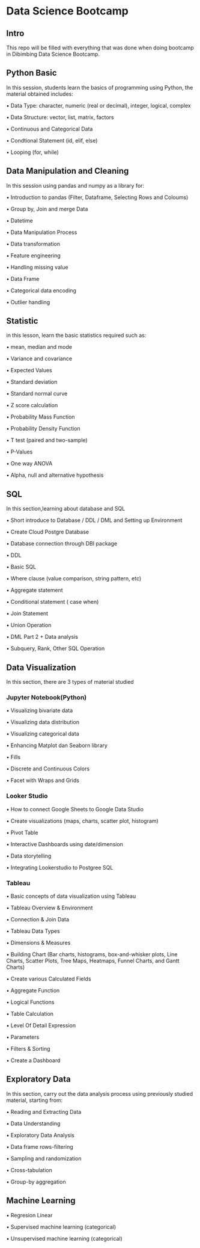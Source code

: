 #  Data Science Bootcamp

##  Intro
This repo will be filled with everything that was done when doing bootcamp in Dibimbing Data Science Bootcamp.

##  Python Basic
In this session, students learn the basics of programming using Python, the material obtained includes:

•   Data Type: character, numeric (real or decimal), integer, logical, complex

•  Data Structure: vector, list, matrix, factors

•  Continuous and Categorical Data

•  Condtional Statement (id, elif, else)

•  Looping (for, while)
##  Data Manipulation and Cleaning
In this session using pandas and numpy as a library for:

•  Introduction to pandas (Filter, Dataframe, Selecting Rows and Coloums)

•  Group by, Join and merge Data

•  Datetime

•  Data Manipulation Process

•  Data transformation

•  Feature engineering

•  Handling missing value

•  Data Frame

•  Categorical data encoding

•  Outlier handling
##  Statistic
in this lesson, learn the basic statistics required such as:

•  mean, median and mode

•  Variance and covariance

•  Expected Values

•  Standard deviation

•  Standard normal curve

•  Z score calculation

•  Probability Mass Function

•  Probability Density Function

•  T test (paired and two-sample)

•  P-Values

•  One way ANOVA

•  Alpha, null and alternative hypothesis
##  SQL
In this section,learning about database and SQL

•  Short introduce to Database / DDL / DML and Setting up Environment

•  Create Cloud Postgre Database

•  Database connection through DBI package

•  DDL

•  Basic SQL

•  Where clause (value comparison, string pattern, etc)

•  Aggregate statement

•  Conditional statement ( case when)

•  Join Statement

•  Union Operation

•  DML Part 2 + Data analysis

•  Subquery, Rank, Other SQL Operation
##  Data Visualization
In this section, there are 3 types of material studied
### Jupyter Notebook(Python)
•  Visualizing bivariate data

•  Visualizing data distribution

•  Visualizing categorical data

•  Enhancing Matplot dan Seaborn library

•  Fills

•  Discrete and Continuous Colors

•  Facet with Wraps and Grids
### Looker Studio
•  How to connect Google Sheets to Google Data Studio

•  Create visualizations (maps, charts, scatter plot, histogram)

•  Pivot Table

•  Interactive Dashboards using date/dimension

•  Data storytelling

•  Integrating Lookerstudio to Postgree SQL
### Tableau
•  Basic concepts of data visualization using Tableau

•  Tableau Overview & Environment

•  Connection & Join Data

•  Tableau Data Types

•  Dimensions & Measures

•  Building Chart (Bar charts, histograms, box-and-whisker plots, Line Charts, Scatter Plots, Tree Maps, Heatmaps, Funnel Charts, and Gantt Charts)

•  Create various Calculated Fields

•  Aggregate Function

•  Logical Functions

•  Table Calculation

•  Level Of Detail Expression

•  Parameters

•  Filters & Sorting

•  Create a Dashboard
##  Exploratory Data
In this section, carry out the data analysis process using previously studied material, starting from:

•  Reading and Extracting Data

•  Data Understanding

•  Exploratory Data Analysis

•  Data frame rows-filtering

•  Sampling and randomization

•  Cross-tabulation

•  Group-by aggregation

## Machine Learning
•  Regresion Linear

•  Supervised machine learning (categorical)

•  Unsupervised machine learning (categorical)

